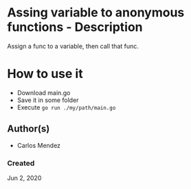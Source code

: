 #  Assing variable to anonymous functions - Description

Assign a func to a variable, then call that func.

# How to use it

* Download main.go
* Save it in some folder
* Execute `go run ./my/path/main.go`

## Author(s)

* Carlos Mendez

### Created

Jun 2, 2020